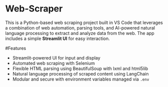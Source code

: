 # Web-Scraper
This is a Python-based web scraping project built in VS Code that leverages a combination of web automation, parsing tools, and AI-powered natural language processing to extract and analyze data from the web. The app includes a simple **Streamlit UI** for easy interaction.

#Features
- Streamlit-powered UI for input and display
- Automated web scraping with Selenium
- Flexible HTML parsing using BeautifulSoup with lxml and html5lib
- Natural language processing of scraped content using LangChain
- Modular and secure with environment variables managed via `.env`
